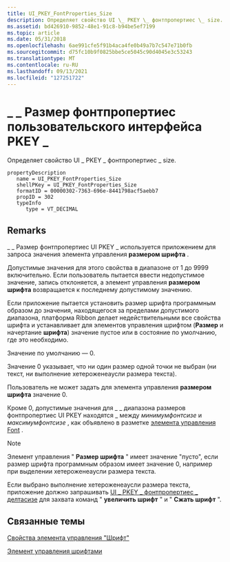 ```yaml
---
title: UI_PKEY_FontProperties_Size
description: Определяет свойство UI \_ PKEY \_ фонтпропертиес \_ size.
ms.assetid: bd426910-9852-48e1-91c8-b94be5ef7199
ms.topic: article
ms.date: 05/31/2018
ms.openlocfilehash: 6ae991cfe5f91b4aca4fe0b49a7b7c547e71b0fb
ms.sourcegitcommit: d75fc10b9f0825bbe5ce5045c90d4045e3c53243
ms.translationtype: MT
ms.contentlocale: ru-RU
ms.lasthandoff: 09/13/2021
ms.locfileid: "127251722"
---
```

# <a name="ui_pkey_fontproperties_size"></a>\_ \_ Размер фонтпропертиес пользовательского интерфейса PKEY \_

Определяет свойство UI \_ PKEY \_ фонтпропертиес \_ size.

```
propertyDescription
   name = UI_PKEY_FontProperties_Size
   shellPKey = UI_PKEY_FontProperties_Size
   formatID = 00000302-7363-696e-8441798acf5aebb7
   propID = 302
   typeInfo
      type = VT_DECIMAL
```

## <a name="remarks"></a>Remarks

\_ \_ Размер фонтпропертиес UI PKEY \_ используется приложением для запроса значения элемента управления **размером шрифта** .

Допустимые значения для этого свойства в диапазоне от 1 до 9999 включительно. Если пользователь пытается ввести недопустимое значение, запись отклоняется, а элемент управления **размером шрифта** возвращается к последнему допустимому значению.

Если приложение пытается установить размер шрифта программным образом до значения, находящегося за пределами допустимого диапазона, платформа Ribbon делает недействительными все свойства шрифта и устанавливает для элементов управления шрифтом (**Размер** и начертание **шрифта**) значение пустое или в состояние по умолчанию, где это необходимо.

Значение по умолчанию — 0.

Значение 0 указывает, что ни один размер одной точки не выбран (ни текст, ни выполнение хетероженеаусли размера текста).

Пользователь не может задать для элемента управления **размером шрифта** значение 0.

Кроме 0, допустимые значения для \_ \_ диапазона размеров фонтпропертиес UI PKEY находятся \_ между *минимумфонтсизе* и *максимумфонтсизе* , как объявлено в разметке [элемента управления Font](windowsribbon-controls-fontcontrol.md) .

> [!Note]  
> Элемент управления " **Размер шрифта** " имеет значение "пусто", если размер шрифта программным образом имеет значение 0, например при выделении хетероженеаусли размера текста.

 

Если выбрано выполнение хетероженеаусли размера текста, приложение должно запрашивать [UI \_ PKEY \_ фонтпропертиес \_ делтасизе](windowsribbon-reference-properties-uipkey-fontproperties-deltasize.md) для захвата команд " **увеличить шрифт** " и " **Сжать шрифт** ".

## <a name="related-topics"></a>Связанные темы

<dl> <dt>

[Свойства элемента управления "Шрифт"](windowsribbon-reference-properties-fontcontrol.md)
</dt> <dt>

[Элемент управления шрифтами](windowsribbon-controls-fontcontrol.md)
</dt> </dl>

 

 




